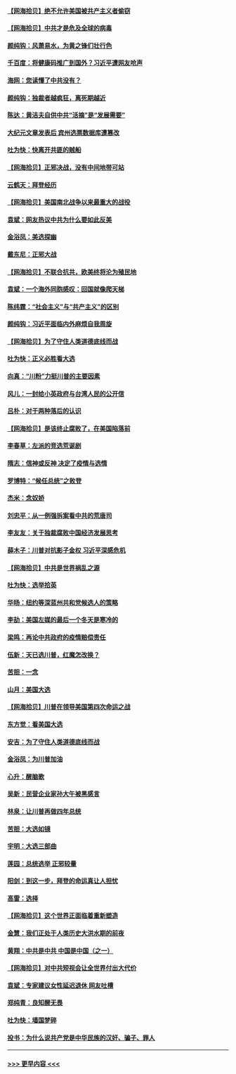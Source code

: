#### [【网海拾贝】绝不允许美国被共产主义者偷窃](../pages/nsc993/n12573396.md?t=11251351) 
#### [【网海拾贝】中共才是危及全球的病毒](../pages/nsc993/n12571204.md?t=11251351) 
#### [颜纯钩：风萧易水，为黄之锋们壮行色](../pages/nsc993/n12571487.md?t=11251351) 
#### [千百度：将健康码推广到国外？习近平遭网友呛声](../pages/nsc993/n12570808.md?t=11251351) 
#### [海网：您读懂了中共没有？](../pages/nsc993/n12570487.md?t=11251351) 
#### [颜纯钩：独裁者越疯狂，离死期越近](../pages/nsc993/n12569055.md?t=11251351) 
#### [陈达：黄洁夫自供中共“活摘”是“发展需要”](../pages/nsc993/n12568541.md?t=11251351) 
#### [大纪元文章发表后 宾州选票数据库遭篡改](../pages/nsc993/n12568105.md?t=11251351) 
#### [吐为快：快离开共匪的贼船](../pages/nsc993/n12568462.md?t=11251351) 
#### [【网海拾贝】正邪决战，没有中间地带可站](../pages/nsc993/n12568439.md?t=11251351) 
#### [云鹤天：拜登经历](../pages/nsc993/n12567294.md?t=11251351) 
#### [【网海拾贝】美国南北战争以来最重大的战役](../pages/nsc993/n12567247.md?t=11251351) 
#### [袁斌：网友热议中共为什么要如此反美](../pages/nsc993/n12567162.md?t=11251351) 
#### [金浴凤：美选探幽](../pages/nsc993/n12567147.md?t=11251351) 
#### [戴东尼：正邪大战](../pages/nsc993/n12567033.md?t=11251351) 
#### [【网海拾贝】不联合抗共，欧美终将沦为殖民地](../pages/nsc993/n12565068.md?t=11251351) 
#### [袁斌：一个海外同胞感叹：回国就像爬天梯](../pages/nsc993/n12564986.md?t=11251351) 
#### [陈纬霆：“社会主义”与“共产主义”的区别](../pages/nsc993/n12562417.md?t=11251351) 
#### [颜纯钩：习近平面临内外麻烦自我周旋](../pages/nsc993/n12563356.md?t=11251351) 
#### [【网海拾贝】为了守住人类道德底线而战](../pages/nsc993/n12562542.md?t=11251351) 
#### [吐为快：正义必胜看大选](../pages/nsc993/n12561967.md?t=11251351) 
#### [向真：“川粉”力挺川普的主要因素](../pages/nsc993/n12560774.md?t=11251351) 
#### [风儿：一封给小英政府与台湾人民的公开信](../pages/nsc993/n12560581.md?t=11251351) 
#### [吕朴：对于两种落后的认识](../pages/nsc993/n12560492.md?t=11251351) 
#### [【网海拾贝】是该终止腐败了，在美国陷落前](../pages/nsc993/n12559936.md?t=11251351) 
#### [李春草：左派的竞选荒诞剧](../pages/nsc993/n12558380.md?t=11251351) 
#### [隋志：信神或反神 决定了疫情与选情](../pages/nsc993/n12558255.md?t=11251351) 
#### [罗博特：“候任总统”之败登](../pages/nsc993/n12558189.md?t=11251351) 
#### [杰米：念奴娇](../pages/nsc993/n12558174.md?t=11251351) 
#### [刘忠平：从一例强拆案看中共的荒唐司](../pages/nsc993/n12558036.md?t=11251351) 
#### [李友友：关于独裁腐败中国经济发展思考](../pages/nsc993/n12558004.md?t=11251351) 
#### [薛木子：川普对抗影子金权 习近平深感危机](../pages/nsc993/n12557342.md?t=11251351) 
#### [【网海拾贝】中共是世界祸乱之源](../pages/nsc993/n12555353.md?t=11251351) 
#### [吐为快：选举拾英](../pages/nsc993/n12555041.md?t=11251351) 
#### [华旸：纽约等深蓝州共和党候选人的策略](../pages/nsc993/n12554309.md?t=11251351) 
#### [李劼：美国左媒的最后一个冬天是寒冷的](../pages/nsc993/n12552947.md?t=11251351) 
#### [梁鸣：再论中共政府的疫情赔偿责任](../pages/nsc993/n12553012.md?t=11251351) 
#### [伍新：天已选川普，红魔怎改换？](../pages/nsc993/n12552970.md?t=11251351) 
#### [苦胆：一念](../pages/nsc993/n12552957.md?t=11251351) 
#### [山月：美国大选](../pages/nsc993/n12552446.md?t=11251351) 
#### [【网海拾贝】川普在领导美国第四次命运之战](../pages/nsc993/n12551973.md?t=11251351) 
#### [东方觉：看美国大选](../pages/nsc993/n12551647.md?t=11251351) 
#### [安吉：为了守住人类道德底线而战](../pages/nsc993/n12551111.md?t=11251351) 
#### [金浴凤：为川普加油](../pages/nsc993/n12551085.md?t=11251351) 
#### [心升：醒脑歌](../pages/nsc993/n12550984.md?t=11251351) 
#### [吴新：民营企业家孙大午被黑感言](../pages/nsc993/n12550656.md?t=11251351) 
#### [林泉：让川普再做四年总统](../pages/nsc993/n12550640.md?t=11251351) 
#### [苦胆：大选如镜](../pages/nsc993/n12550630.md?t=11251351) 
#### [宇明：大选三部曲](../pages/nsc993/n12550603.md?t=11251351) 
#### [莲园：总统选举 正邪较量](../pages/nsc993/n12550594.md?t=11251351) 
#### [阳剑：到这一步，拜登的命运真让人担忧](../pages/nsc993/n12549093.md?t=11251351) 
#### [高雷：选择](../pages/nsc993/n12549087.md?t=11251351) 
#### [【网海拾贝】这个世界正面临着重新塑造](../pages/nsc993/n12548326.md?t=11251351) 
#### [金慧：我们正处于人类历史大洪水期的前夜](../pages/nsc993/n12547914.md?t=11251351) 
#### [黄翔：中共是中共 中国是中国（之一）](../pages/nsc993/n12547576.md?t=11251351) 
#### [【网海拾贝】对中共短视会让全世界付出大代价](../pages/nsc993/n12546043.md?t=11251351) 
#### [袁斌：专家建议女性延迟退休 网友吐槽](../pages/nsc993/n12545424.md?t=11251351) 
#### [郑纯青：良知醒无畏](../pages/nsc993/n12545394.md?t=11251351) 
#### [吐为快：墙国梦碎](../pages/nsc993/n12545309.md?t=11251351) 
#### [投书：为什么说共产党是中华民族的汉奸、骗子、罪人](../pages/nsc993/n12545089.md?t=11251351) 

----
#### [ >>> 更早内容 <<< ](../indexes/nsc993-earlier.md)
